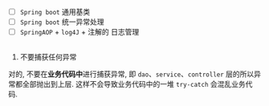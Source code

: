  - [ ] `Spring boot` 通用基类
 - [ ] `Spring boot` 统一异常处理 
 - [ ] `SpringAOP` + `log4J` + 注解的 日志管理
## 
1. 不要捕获任何异常

对的, 不要在**业务代码中**进行捕获异常, 即 `dao`、`service`、`controller` 层的所以异常都全部抛出到上层. 这样不会导致业务代码中的一堆  `try-catch`  会混乱业务代码.


### 
<!--stackedit_data:
eyJoaXN0b3J5IjpbLTE1MzY3NzU5NTQsMzMzOTY3ODcsODQyOT
g1OTI0LDE3ODk2MzI3NjAsMTE0OTAzMjk4Ml19
-->